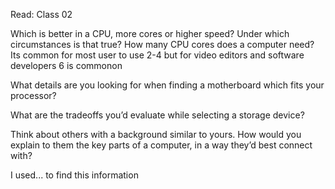 Read: Class 02

Which is better in a CPU, more cores or higher speed? Under which circumstances is that true? How many CPU cores does a computer need?
Its common for most user to use 2-4 but for video editors and software developers 6 is commonon 

What details are you looking for when finding a motherboard which fits your processor?

What are the tradeoffs you’d evaluate while selecting a storage device?

Think about others with a background similar to yours. How would you explain to them the key parts of a computer, in a way they’d best connect with?


I used... to find this information 
